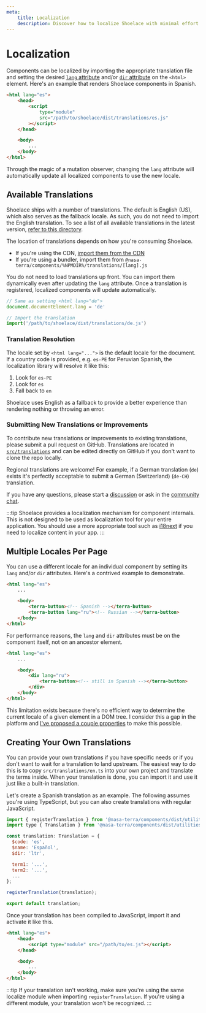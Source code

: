 ```yaml
---
meta:
    title: Localization
    description: Discover how to localize Shoelace with minimal effort.
---
```


# Localization

Components can be localized by importing the appropriate translation file and setting the desired [`lang` attribute](https://developer.mozilla.org/en-US/docs/Web/HTML/Global_attributes/lang) and/or [`dir` attribute](https://developer.mozilla.org/en-US/docs/Web/HTML/Global_attributes/dir) on the `<html>` element. Here's an example that renders Shoelace components in Spanish.

```html
<html lang="es">
    <head>
        <script
            type="module"
            src="/path/to/shoelace/dist/translations/es.js"
        ></script>
    </head>

    <body>
        ...
    </body>
</html>
```

Through the magic of a mutation observer, changing the `lang` attribute will automatically update all localized components to use the new locale.

## Available Translations

Shoelace ships with a number of translations. The default is English (US), which also serves as the fallback locale. As such, you do not need to import the English translation. To see a list of all available translations in the latest version, [refer to this directory](https://github.com/nasa/terra-ui-components/tree/current/src/translations).

The location of translations depends on how you're consuming Shoelace.

-   If you're using the CDN, [import them from the CDN](https://www.jsdelivr.com/package/npm/@nasa-terra/components?path=%CDNDIR%%2Ftranslations)
-   If you're using a bundler, import them from `@nasa-terra/components/%NPMDIR%/translations/[lang].js`

You do not need to load translations up front. You can import them dynamically even after updating the `lang` attribute. Once a translation is registered, localized components will update automatically.

```js
// Same as setting <html lang="de">
document.documentElement.lang = 'de'

// Import the translation
import('/path/to/shoelace/dist/translations/de.js')
```

### Translation Resolution

The locale set by `<html lang="...">` is the default locale for the document. If a country code is provided, e.g. `es-PE` for Peruvian Spanish, the localization library will resolve it like this:

1. Look for `es-PE`
2. Look for `es`
3. Fall back to `en`

Shoelace uses English as a fallback to provide a better experience than rendering nothing or throwing an error.

### Submitting New Translations or Improvements

To contribute new translations or improvements to existing translations, please submit a pull request on GitHub. Translations are located in [`src/translations`](https://github.com/nasa/terra-ui-components/blob/next/src/translations) and can be edited directly on GitHub if you don't want to clone the repo locally.

Regional translations are welcome! For example, if a German translation (`de`) exists it's perfectly acceptable to submit a German (Switzerland) (`de-CH`) translation.

If you have any questions, please start a [discussion](https://github.com/nasa/terra-ui-components/discussions) or ask in the [community chat](https://discord.gg/mg8f26C).

:::tip
Shoelace provides a localization mechanism for component internals. This is not designed to be used as localization tool for your entire application. You should use a more appropriate tool such as [i18next](https://www.i18next.com/) if you need to localize content in your app.
:::

## Multiple Locales Per Page

You can use a different locale for an individual component by setting its `lang` and/or `dir` attributes. Here's a contrived example to demonstrate.

```html
<html lang="es">
    ...

    <body>
        <terra-button><!-- Spanish --></terra-button>
        <terra-button lang="ru"><!-- Russian --></terra-button>
    </body>
</html>
```

For performance reasons, the `lang` and `dir` attributes must be on the component itself, not on an ancestor element.

```html
<html lang="es">
    ...

    <body>
        <div lang="ru">
            <terra-button><!-- still in Spanish --></terra-button>
        </div>
    </body>
</html>
```

This limitation exists because there's no efficient way to determine the current locale of a given element in a DOM tree. I consider this a gap in the platform and [I've proposed a couple properties](https://github.com/whatwg/html/issues/7039) to make this possible.

## Creating Your Own Translations

You can provide your own translations if you have specific needs or if you don't want to wait for a translation to land upstream. The easiest way to do this is to copy `src/translations/en.ts` into your own project and translate the terms inside. When your translation is done, you can import it and use it just like a built-in translation.

Let's create a Spanish translation as an example. The following assumes you're using TypeScript, but you can also create translations with regular JavaScript.

```js
import { registerTranslation } from '@nasa-terra/components/dist/utilities/localize';
import type { Translation } from '@nasa-terra/components/dist/utilities/localize';

const translation: Translation = {
  $code: 'es',
  $name: 'Español',
  $dir: 'ltr',

  term1: '...',
  term2: '...',
  ...
};

registerTranslation(translation);

export default translation;
```

Once your translation has been compiled to JavaScript, import it and activate it like this.

```html
<html lang="es">
    <head>
        <script type="module" src="/path/to/es.js"></script>
    </head>

    <body>
        ...
    </body>
</html>
```

:::tip
If your translation isn't working, make sure you're using the same localize module when importing `registerTranslation`. If you're using a different module, your translation won't be recognized.
:::
